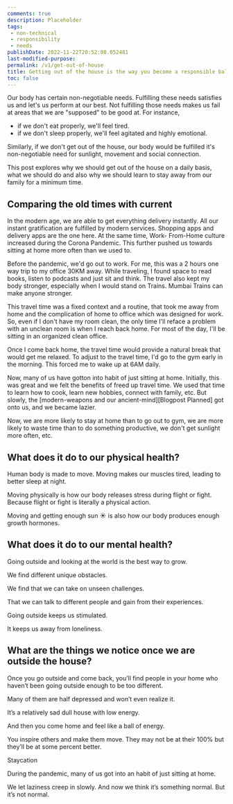 ```yaml
---
comments: true
description: Placeholder 
tags:
 - non-technical
 - responsibility
 - needs
publishDate: 2022-11-22T20:52:08.052481
last-modified-purpose: 
permalink: /v1/get-out-of-house
title: Getting out of the house is the way you become a responsible ball of energy.
toc: false
---
```


Our body has certain non-negotiable needs. Fulfilling these needs satisfies us and let's us perform at our best. Not fulfilling those needs makes us fail at areas that we are "supposed" to be good at. For instance, 

- if we don't eat properly, we'll feel tired.
- if we don't sleep properly, we'll feel agitated and highly emotional.

Similarly, if we don't get out of the house, our body would be fulfilled it's non-negotiable need for sunlight, movement and social connection.

This post explores why we should get out of the house on a daily basis, what we should do and also why we should learn to stay away from our family for a minimum time.

## Comparing the old times with current

In the modern age, we are able to get everything delivery instantly. All our instant gratification are fulfilled by modern services. Shopping apps and delivery apps are the one here. At the same time, Work- From-Home culture increased during the Corona Pandemic. This further pushed us towards sitting at home more often than we used to.

Before the pandemic, we'd go out to work. For me, this was a 2 hours one way trip to my office 30KM away. While traveling, I found space to read books, listen to podcasts and just sit and think. The travel also kept my body stronger, especially when I would stand on Trains. Mumbai Trains can make anyone stronger.

This travel time was a fixed context and a routine, that took me away from home and the complication of home to office which was designed for work. So, even if I don't have my room clean, the only time I'll reface a problem with an unclean room is when I reach back home. For most of the day, I'll be sitting in an organized clean office.

Once I come back home, the travel time would provide a natural break that would get me relaxed. To adjust to the travel time, I'd go to the gym early in the morning. This forced me to wake up at 6AM daily.

Now, many of us have gotton into habit of just sitting at home. Initially, this was great and we felt the benefits of freed up travel time. We used that time to learn how to cook, learn new hobbies, connect with family, etc. But slowly, the [modern-weapons and our ancient-mind][Blogpost Planned] got onto us, and we became lazier.

Now, we are more likely to stay at home than to go out to gym, we are more likely to waste time than to do something productive, we don't get sunlight more often, etc.

## What does it do to our physical health?

Human body is made to move. Moving makes our muscles tired, leading to better sleep at night.

Moving physically is how our body releases stress during flight or fight. Because flight or fight is literally a physical action.

Moving and getting enough sun ☀️ is also how our body produces enough growth hormones.

## What does it do to our mental health?

Going outside and looking at the world is the best way to grow.

We find different unique obstacles.

We find that we can take on unseen challenges.

That we can talk to different people and gain from their experiences.

Going outside keeps us stimulated.

It keeps us away from loneliness.

## What are the things we notice once we are outside the house?

Once you go outside and come back, you’ll find people in your home who haven’t been going outside enough to be too different.

Many of them are half depressed and won’t even realize it.

It’s a relatively sad dull house with low energy.

And then you come home and feel like a ball of energy.

You inspire others and make them move. They may not be at their 100% but they’ll be at some percent better.

Staycation

During the pandemic, many of us got into an habit of just sitting at home.

We let laziness creep in slowly. And now we think it’s something normal. But it’s not normal.
